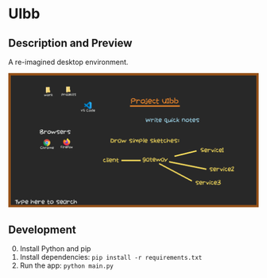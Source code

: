 # UIbb

## Description and Preview

A re-imagined desktop environment.

![demo image](./img/demo.png)

## Development

0. Install Python and pip
1. Install dependencies: `pip install -r requirements.txt`
2. Run the app: `python main.py`
